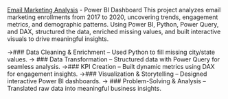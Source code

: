 [Email Marketing Analysis](https://github.com/Nagalakshmi-Pulivarthi/Power-BI/blob/main/Email%20Marketing%20Analysis/Summary_Report/Report.md) - Power BI Dashboard This project analyzes email marketing enrollments from 2017 to 2020, uncovering trends, engagement metrics, and demographic patterns. Using Power BI, Python, Power Query, and DAX, structured the data, enriched missing values, and built interactive visuals to drive meaningful insights.

->###  Data Cleaning & Enrichment – Used Python to fill missing city/state values.
-> ### Data Transformation – Structured data with Power Query for seamless analysis.
->###  KPI Creation – Built dynamic metrics using DAX for engagement insights.
->### Visualization & Storytelling – Designed interactive Power BI dashboards.
-> ### Problem-Solving & Analysis – Translated raw data into meaningful business insights.
